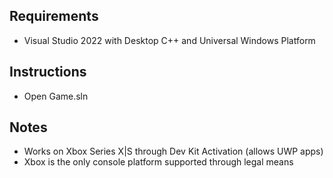 ## Requirements
- Visual Studio 2022 with Desktop C++ and Universal Windows Platform

## Instructions
- Open Game.sln

## Notes
- Works on Xbox Series X|S through Dev Kit Activation (allows UWP apps)
- Xbox is the only console platform supported through legal means